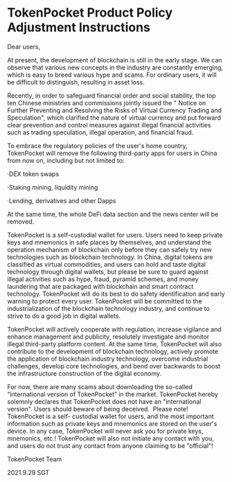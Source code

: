 # TokenPocket Product Policy Adjustment Instructions

Dear users,

At present, the development of blockchain is still in the early stage. We can observe that various new concepts in the industry are constantly emerging, which is easy to breed various hype and scams. For ordinary users, it will be difficult to distinguish, resulting in asset loss.

Recently, in order to safeguard financial order and social stability, the top ten Chinese ministries and commissions jointly issued the " Notice on Further Preventing and Resolving the Risks of Virtual Currency Trading and Speculation", which clarified the nature of virtual currency and put forward clear prevention and control measures against illegal financial activities such as trading speculation, illegal operation, and financial fraud.

To embrace the regulatory policies of the user's home country, TokenPocket will remove the following third-party apps for users in China from now on, including but not limited to:

·DEX token swaps

·Staking mining, liquidity mining

·Lending, derivatives and other Dapps

At the same time, the whole DeFi data section and the news center will be removed.

TokenPocket is a self-custodial wallet for users. Users need to keep private keys and mnemonics in safe places by themselves, and understand the operation mechanism of blockchain only before they can safely try new technologies such as blockchain technology. In China, digital tokens are classified as virtual commodities, and users can hold and taste digital technology through digital wallets, but please be sure to guard against illegal activities such as hype, fraud, pyramid schemes, and money laundering that are packaged with blockchain and smart contract technology. TokenPocket will do its best to do safety identification and early warning to protect every user. TokenPocket will be committed to the industrialization of the blockchain technology industry, and continue to strive to do a good job in digital wallets.

TokenPocket will actively cooperate with regulation, increase vigilance and enhance management and publicity, resolutely investigate and monitor illegal third-party platform content. At the same time, TokenPocket will also contribute to the development of blockchain technology, actively promote the application of blockchain industry technology, overcome industrial challenges, develop core technologies, and bend over backwards to boost the infrastructure construction of the digital economy.

For now, there are many scams about downloading the so-called “international version of TokenPocket” in the market. TokenPocket hereby solemnly declares that TokenPocket does not have an "international version". Users should beware of being deceived. ​ Please note! TokenPocket is a self- custodial wallet for users, and the most important information such as private keys and mnemonics are stored on the user's device. In any case, TokenPocket will never ask you for private keys, mnemonics, etc.! TokenPocket will also not initiate any contact with you, and users do not trust any contact from anyone claiming to be "official"!

TokenPocket Team

2021.9.29 SGT
